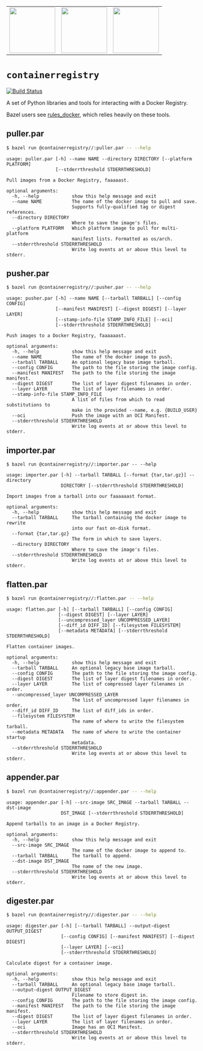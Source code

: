<table><tr>
<td>
  <a href="https://gcr.io">
    <img src="https://avatars2.githubusercontent.com/u/1342004?s=200&v=4"
         height="120"/>
  </a>
</td>
<td>
  <a href="https://gcr.io">
    <img src="https://avatars2.githubusercontent.com/u/21046548?s=400&v=4"
         height="120"/>
  </a>
</td>
<td>
  <a href="https://bazel.build">
    <img src="https://bazel.build/images/bazel-icon.svg" height="120"/>
  </a>
</td>
</tr></table>

# `containerregistry`
[![Build Status](https://travis-ci.org/google/containerregistry.svg?branch=master)](https://travis-ci.org/google/containerregistry)

A set of Python libraries and tools for interacting with a Docker Registry.

Bazel users see <a href="https://github.com/bazelbuild/rules_docker">
  rules_docker</a>, which relies heavily on these tools.

## puller.par

```sh
$ bazel run @containerregistry//:puller.par -- --help
```

```
usage: puller.par [-h] --name NAME --directory DIRECTORY [--platform PLATFORM]
                  [--stderrthreshold STDERRTHRESHOLD]

Pull images from a Docker Registry, faaaaast.

optional arguments:
  -h, --help            show this help message and exit
  --name NAME           The name of the docker image to pull and save.
                        Supports fully-qualified tag or digest references.
  --directory DIRECTORY
                        Where to save the image's files.
  --platform PLATFORM   Which platform image to pull for multi-platform
                        manifest lists. Formatted as os/arch.
  --stderrthreshold STDERRTHRESHOLD
                        Write log events at or above this level to stderr.
```

## pusher.par

```sh
$ bazel run @containerregistry//:pusher.par -- --help
```

```
usage: pusher.par [-h] --name NAME [--tarball TARBALL] [--config CONFIG]
                  [--manifest MANIFEST] [--digest DIGEST] [--layer LAYER]
                  [--stamp-info-file STAMP_INFO_FILE] [--oci]
                  [--stderrthreshold STDERRTHRESHOLD]

Push images to a Docker Registry, faaaaaast.

optional arguments:
  -h, --help            show this help message and exit
  --name NAME           The name of the docker image to push.
  --tarball TARBALL     An optional legacy base image tarball.
  --config CONFIG       The path to the file storing the image config.
  --manifest MANIFEST   The path to the file storing the image manifest.
  --digest DIGEST       The list of layer digest filenames in order.
  --layer LAYER         The list of layer filenames in order.
  --stamp-info-file STAMP_INFO_FILE
                        A list of files from which to read substitutions to
                        make in the provided --name, e.g. {BUILD_USER}
  --oci                 Push the image with an OCI Manifest.
  --stderrthreshold STDERRTHRESHOLD
                        Write log events at or above this level to stderr.
```

## importer.par

```
$ bazel run @containerregistry//:importer.par -- --help
```

```
usage: importer.par [-h] --tarball TARBALL [--format {tar,tar.gz}] --directory
                    DIRECTORY [--stderrthreshold STDERRTHRESHOLD]

Import images from a tarball into our faaaaaast format.

optional arguments:
  -h, --help            show this help message and exit
  --tarball TARBALL     The tarball containing the docker image to rewrite
                        into our fast on-disk format.
  --format {tar,tar.gz}
                        The form in which to save layers.
  --directory DIRECTORY
                        Where to save the image's files.
  --stderrthreshold STDERRTHRESHOLD
                        Write log events at or above this level to stderr.
```

## flatten.par

```sh
$ bazel run @containerregistry//:flatten.par -- --help
```

```
usage: flatten.par [-h] [--tarball TARBALL] [--config CONFIG]
                   [--digest DIGEST] [--layer LAYER]
                   [--uncompressed_layer UNCOMPRESSED_LAYER]
                   [--diff_id DIFF_ID] [--filesystem FILESYSTEM]
                   [--metadata METADATA] [--stderrthreshold STDERRTHRESHOLD]

Flatten container images.

optional arguments:
  -h, --help            show this help message and exit
  --tarball TARBALL     An optional legacy base image tarball.
  --config CONFIG       The path to the file storing the image config.
  --digest DIGEST       The list of layer digest filenames in order.
  --layer LAYER         The list of compressed layer filenames in order.
  --uncompressed_layer UNCOMPRESSED_LAYER
                        The list of uncompressed layer filenames in order.
  --diff_id DIFF_ID     The list of diff_ids in order.
  --filesystem FILESYSTEM
                        The name of where to write the filesystem tarball.
  --metadata METADATA   The name of where to write the container startup
                        metadata.
  --stderrthreshold STDERRTHRESHOLD
                        Write log events at or above this level to stderr.
```

## appender.par

```sh
$ bazel run @containerregistry//:appender.par -- --help
```

```
usage: appender.par [-h] --src-image SRC_IMAGE --tarball TARBALL --dst-image
                    DST_IMAGE [--stderrthreshold STDERRTHRESHOLD]

Append tarballs to an image in a Docker Registry.

optional arguments:
  -h, --help            show this help message and exit
  --src-image SRC_IMAGE
                        The name of the docker image to append to.
  --tarball TARBALL     The tarball to append.
  --dst-image DST_IMAGE
                        The name of the new image.
  --stderrthreshold STDERRTHRESHOLD
                        Write log events at or above this level to stderr.
```

## digester.par

```sh
$ bazel run @containerregistry//:digester.par -- --help
```

```
usage: digester.par [-h] [--tarball TARBALL] --output-digest OUTPUT_DIGEST
                    [--config CONFIG] [--manifest MANIFEST] [--digest DIGEST]
                    [--layer LAYER] [--oci]
                    [--stderrthreshold STDERRTHRESHOLD]

Calculate digest for a container image.

optional arguments:
  -h, --help            show this help message and exit
  --tarball TARBALL     An optional legacy base image tarball.
  --output-digest OUTPUT_DIGEST
                        Filename to store digest in.
  --config CONFIG       The path to the file storing the image config.
  --manifest MANIFEST   The path to the file storing the image manifest.
  --digest DIGEST       The list of layer digest filenames in order.
  --layer LAYER         The list of layer filenames in order.
  --oci                 Image has an OCI Manifest.
  --stderrthreshold STDERRTHRESHOLD
                        Write log events at or above this level to stderr.
```
